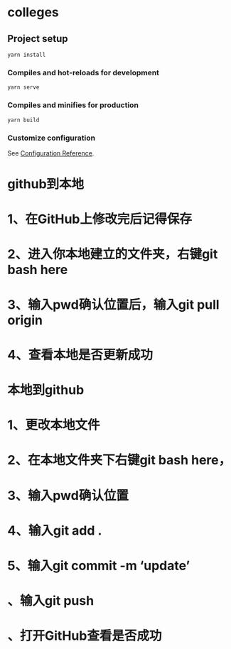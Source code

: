 # colleges

## Project setup
```
yarn install
```

### Compiles and hot-reloads for development
```
yarn serve
```

### Compiles and minifies for production
```
yarn build
```

### Customize configuration
See [Configuration Reference](https://cli.vuejs.org/config/).

# github到本地

# 1、在GitHub上修改完后记得保存

# 2、进入你本地建立的文件夹，右键git bash here

# 3、输入pwd确认位置后，输入git pull origin

# 4、查看本地是否更新成功

# 本地到github
# 1、更改本地文件

# 2、在本地文件夹下右键git bash here，

# 3、输入pwd确认位置

# 4、输入git add .

# 5、输入git commit -m ‘update’

# 、输入git push

# 、打开GitHub查看是否成功
